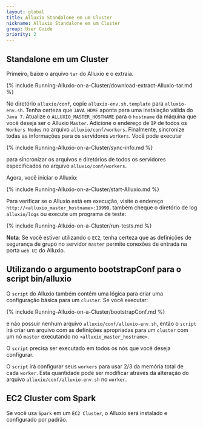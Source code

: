 ```yaml
---
layout: global
title: Alluxio Standalone em um Cluster
nickname: Alluxio Standalone em um Cluster
group: User Guide
priority: 2
---
```


## Standalone em um Cluster

Primeiro, baixe o arquivo `tar` do Alluxio e o extraia. 

{% include Running-Alluxio-on-a-Cluster/download-extract-Alluxio-tar.md %}

No diretório `alluxio/conf`, copie `alluxio-env.sh.template` para `alluxio-env.sh`. Tenha certeza 
que `JAVA_HOME` aponta para uma instalação válida do `Java 7`. Atualize o `ALLUXIO_MASTER_HOSTNAME`
para o `hostname` da máquina que você deseja ser o Alluxio `Master`. Adicione o endereço de `IP` de 
todos os `Workers Nodes` no arquivo `alluxio/conf/workers`. Finalmente, sincronize todas as 
informações para os servidores `workers`. Você pode executar

{% include Running-Alluxio-on-a-Cluster/sync-info.md %}

para sincronizar os arquivos e diretórios de todos os servidores especificados no arquivo 
`alluxio/conf/workers`.

Agora, você iniciar o Alluxio:

{% include Running-Alluxio-on-a-Cluster/start-Alluxio.md %}

Para verificar se o Alluxio está em execução, visite o endereço `http://<alluxio_master_hostname>:19999`, 
também cheque o diretório de log `alluxio/logs` ou execute um programa de teste:

{% include Running-Alluxio-on-a-Cluster/run-tests.md %}

**Nota**: Se você estiver utilizando o `EC2`, tenha certeza que as definições de segurança de grupo 
no servidor `master` permite conexões de entrada na porta `web UI` do Alluxio.

## Utilizando o argumento bootstrapConf para o script bin/alluxio

O `script` do Alluxio também contém uma lógica para criar uma configuração básica para um `cluster`. 
Se você executar:

{% include Running-Alluxio-on-a-Cluster/bootstrapConf.md %}

e não possuir nenhum arquivo `alluxio/conf/alluxio-env.sh`, então o `script` irá criar um arquivo com 
as definições apropriadas para um `cluster` com um nó `master` executando no `<alluxio_master_hostname>`.

O `script` precisa ser executado em todos os nós que você deseja configurar.

O `script` irá configurar seus `workers` para usar 2/3 da memória total de cada `worker`. Esta quantidade 
pode ser modificar através da alteração do arquivo `alluxio/conf/alluxio-env.sh` no `worker`.

## EC2 Cluster com Spark

Se você usa `Spark` em um `EC2 Cluster`, o Alluxio será instalado e configurado por padrão.
